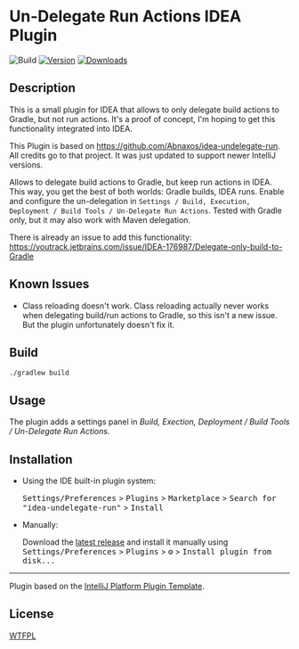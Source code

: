 # Un-Delegate Run Actions IDEA Plugin

![Build](https://github.com/JBou/idea-undelegate-run/workflows/Build/badge.svg)
[![Version](https://img.shields.io/jetbrains/plugin/v/com.github.jbou.ideaundelegaterun.svg)](https://plugins.jetbrains.com/plugin/24216-un-delegate-run-actions)
[![Downloads](https://img.shields.io/jetbrains/plugin/d/com.github.jbou.ideaundelegaterun.svg)](https://plugins.jetbrains.com/plugin/24216-un-delegate-run-actions)

Description
------------

<!-- Plugin description -->
This is a small plugin for IDEA that allows to only delegate build actions to Gradle, but not run actions.
It's a proof of concept, I'm hoping to get this functionality integrated into IDEA.

This Plugin is based on https://github.com/Abnaxos/idea-undelegate-run.
All credits go to that project.
It was just updated to support newer IntelliJ versions.

Allows to delegate build actions to Gradle, but keep run actions in
IDEA.
This way, you get the best of both worlds: Gradle builds, IDEA
runs.
Enable and configure the un-delegation in `Settings / Build,
Execution, Deployment / Build Tools / Un-Delegate Run Actions`.
Tested with Gradle only, but it may also work with Maven
delegation.

There is already an issue to add this functionality:
https://youtrack.jetbrains.com/issue/IDEA-176987/Delegate-only-build-to-Gradle
<!-- Plugin description end -->


Known Issues
------------

- Class reloading doesn't work. Class reloading actually never works when
  delegating build/run actions to Gradle, so this isn't a new issue. But
  the plugin unfortunately doesn't fix it.

Build
-----

```
./gradlew build
```

Usage
-----

The plugin adds a settings panel in *Build, Exection, Deployment / Build Tools / Un-Delegate Run Actions*.

## Installation

- Using the IDE built-in plugin system:
  
  <kbd>Settings/Preferences</kbd> > <kbd>Plugins</kbd> > <kbd>Marketplace</kbd> > <kbd>Search for "idea-undelegate-run"</kbd> >
  <kbd>Install</kbd>
  
- Manually:

  Download the [latest release](https://github.com/JBou/idea-undelegate-run/releases/latest) and install it manually using
  <kbd>Settings/Preferences</kbd> > <kbd>Plugins</kbd> > <kbd>⚙️</kbd> > <kbd>Install plugin from disk...</kbd>


---
Plugin based on the [IntelliJ Platform Plugin Template][template].

[template]: https://github.com/JetBrains/intellij-platform-plugin-template
[docs:plugin-description]: https://plugins.jetbrains.com/docs/intellij/plugin-user-experience.html#plugin-description-and-presentation


License
-------

[WTFPL](http://www.wtfpl.net/)